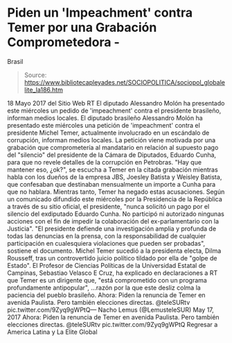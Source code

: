 # Piden un 'Impeachment' contra Temer por una Grabación Comprometedora - 
Brasil

> Source: https://www.bibliotecapleyades.net/SOCIOPOLITICA/sociopol_globalelite_la186.htm

18 Mayo 2017
del Sitio Web RT El diputado Alessandro Molón
ha presentado este miércoles
un pedido de 'impeachment'
contra el presidente brasileño,
informan medios locales.
El diputado brasileño Alessandro Molón ha presentado este miércoles una petición de 'impeachment' contra el presidente Michel Temer, actualmente involucrado en un escándalo de corrupción, informan medios locales. La petición viene motivada por una grabación que comprometería al mandatario en relación al supuesto pago del "silencio" del presidente de la Cámara de Diputados, Eduardo Cunha, para que no revele detalles de la corrupción en Petrobras.
"Hay que mantener eso, ¿ok?", se escucha a Temer en la citada grabación mientras habla con los dueños de la empresa JBS, Joesley Batista y Weisley Batista, que confesaban que destinaban mensualmente un importe a Cunha para que no hablara.
Mientras tanto, Temer ha negado estas acusaciones.
Según un comunicado difundido este miércoles por la Presidencia de la República a través de su sitio oficial, el presidente,
"nunca solicitó un pago por el silencio del exdiputado Eduardo Cunha. No participó ni autorizado ningunas acciones con el fin de impedir la colaboración del ex-parlamentario con la Justicia". "El presidente defiende una investigación amplia y profunda de todas las denuncias en la prensa, con la responsabilidad de cualquier participación en cualesquiera violaciones que pueden ser probadas", sostiene el documento.
Michel Temer sucedió a la presidenta electa, Dilma Rousseff, tras un controvertido juicio político tildado por ella de "golpe de Estado". El Profesor de Ciencias Políticas de la Universidad Estatal de Campinas, Sebastiao Velasco E Cruz, ha explicado en declaraciones a RT que Temer es un dirigente que,
"está comprometido con un programa profundamente antipopular",
...razón por la que este desliz colma la paciencia del pueblo brasileño.
Ahora: Piden la renuncia de Temer en avenida Paulista. Pero también elecciones directas. @teleSURtv pic.twitter.com/9Zyq9gWPtQ— Nacho Lemus (@LemusteleSUR) May 17, 2017
Ahora: Piden la renuncia de Temer en avenida Paulista. Pero también elecciones directas. @teleSURtv pic.twitter.com/9Zyq9gWPtQ
Regresar a America Latina y La Elite Global
